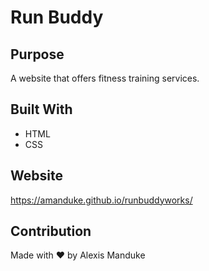 # Run Buddy

## Purpose
A website that offers fitness training services.

## Built With
* HTML
* CSS

## Website
https://amanduke.github.io/runbuddyworks/

## Contribution
Made with ❤️ by Alexis Manduke
